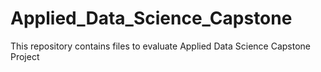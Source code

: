 # Applied_Data_Science_Capstone
This repository contains files to evaluate Applied Data Science Capstone Project
